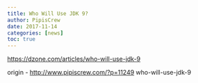 ```yaml
---
title: Who Will Use JDK 9?
author: PipisCrew
date: 2017-11-14
categories: [news]
toc: true
---
```


https://dzone.com/articles/who-will-use-jdk-9

origin - http://www.pipiscrew.com/?p=11249 who-will-use-jdk-9